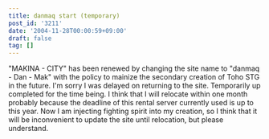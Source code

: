 ```yaml
---
title: danmaq start (temporary)
post_id: '3211'
date: '2004-11-28T00:00:59+09:00'
draft: false
tag: []
---
```


"MAKINA - CITY" has been renewed by changing the site name to "danmaq - Dan - Mak" with the policy to mainize the secondary creation of Toho STG in the future. I'm sorry I was delayed on returning to the site. Temporarily up completed for the time being. I think that I will relocate within one month probably because the deadline of this rental server currently used is up to this year. Now I am injecting fighting spirit into my creation, so I think that it will be inconvenient to update the site until relocation, but please understand.